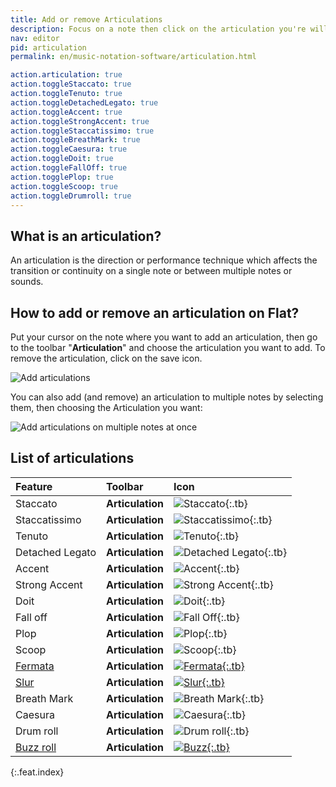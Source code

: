 ```yaml
---
title: Add or remove Articulations
description: Focus on a note then click on the articulation you're willing to add. Click again to remove it
nav: editor
pid: articulation
permalink: en/music-notation-software/articulation.html

action.articulation: true
action.toggleStaccato: true
action.toggleTenuto: true
action.toggleDetachedLegato: true
action.toggleAccent: true
action.toggleStrongAccent: true
action.toggleStaccatissimo: true
action.toggleBreathMark: true
action.toggleCaesura: true
action.toggleDoit: true
action.toggleFallOff: true
action.togglePlop: true
action.toggleScoop: true
action.toggleDrumroll: true
---
```


## What is an articulation?

An articulation is the direction or performance technique which affects the transition or continuity on a single note or between multiple notes or sounds. 

## How to add or remove an articulation on Flat?

Put your cursor on the note where you want to add an articulation, then go to the toolbar "**Articulation**" and choose the articulation you want to add. To remove the articulation, click on the save icon.

![Add articulations](/help/assets/img/editor/articulations.gif)

You can also add (and remove) an articulation to multiple notes by selecting them, then choosing the Articulation you want:

![Add articulations on multiple notes at once](/help/assets/img/editor/articulations-selection.gif)

## List of articulations

| Feature | Toolbar | Icon |
|:--------|:--------|:-----|
| Staccato | **Articulation** | ![Staccato](https://prod.flat-cdn.com/img/icons/editorActions/staccato.svg){:.tb} |
| Staccatissimo | **Articulation** | ![Staccatissimo](https://prod.flat-cdn.com/img/icons/editorActions/staccatissimo.svg){:.tb} |
| Tenuto | **Articulation** | ![Tenuto](https://prod.flat-cdn.com/img/icons/editorActions/tenuto.svg){:.tb} |
| Detached Legato | **Articulation** | ![Detached Legato](https://prod.flat-cdn.com/img/icons/editorActions/detachedlegato.svg){:.tb} |
| Accent | **Articulation** | ![Accent](https://prod.flat-cdn.com/img/icons/editorActions/accent.svg){:.tb} |
| Strong Accent | **Articulation** | ![Strong Accent](https://prod.flat-cdn.com/img/icons/editorActions/strongaccent.svg){:.tb} |
| Doit | **Articulation** | ![Doit](https://prod.flat-cdn.com/img/icons/editorActions/doit.svg){:.tb} |
| Fall off | **Articulation** | ![Fall Off](https://prod.flat-cdn.com/img/icons/editorActions/falloff.svg){:.tb} |
| Plop | **Articulation** | ![Plop](https://prod.flat-cdn.com/img/icons/editorActions/plop.svg){:.tb} |
| Scoop | **Articulation** | ![Scoop](https://prod.flat-cdn.com/img/icons/editorActions/scoop.svg){:.tb} |
| [Fermata](/help/en/music-notation-software/fermata.html) | **Articulation** | [![Fermata](https://prod.flat-cdn.com/img/icons/editorActions/fermata.svg){:.tb}](/help/en/music-notation-software/fermata.html) |
| [Slur](/help/en/music-notation-software/slur.html) | **Articulation** | [![Slur](https://prod.flat-cdn.com/img/icons/editorActions/slurs.svg){:.tb}](/help/en/music-notation-software/slur.html) |
| Breath Mark | **Articulation** | ![Breath Mark](https://prod.flat-cdn.com/img/icons/editorActions/breathmark.svg){:.tb} |
| Caesura | **Articulation** | ![Caesura](https://prod.flat-cdn.com/img/icons/editorActions/caesura.svg){:.tb} |
| Drum roll | **Articulation** | ![Drum roll](https://prod.flat-cdn.com/img/icons/editorActions/drumroll3.svg){:.tb} |
| [Buzz roll](/help/en/music-notation-software/buzznote.html) | **Articulation** | [![Buzz](https://prod.flat-cdn.com/img/icons/editorActions/buzzroll.svg){:.tb}](/help/en/music-notation-software/buzznote.html) |
{:.feat.index}

